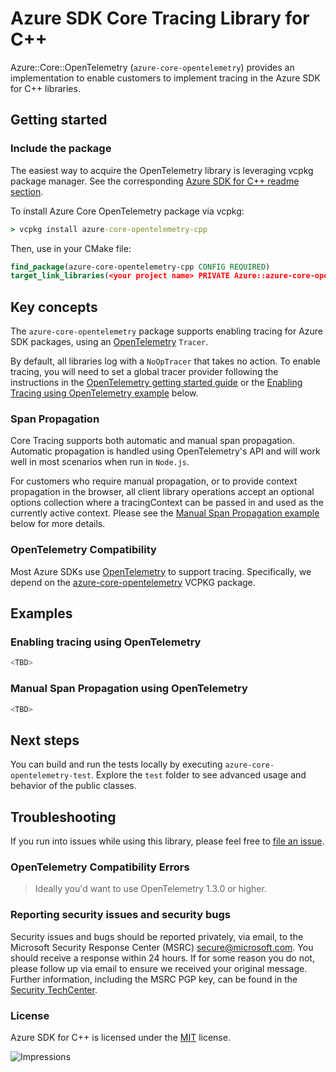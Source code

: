 # Azure SDK Core Tracing Library for C++

Azure::Core::OpenTelemetry (`azure-core-opentelemetry`) provides an implementation
to enable customers to implement tracing in the Azure SDK for C++ libraries.

## Getting started

### Include the package

The easiest way to acquire the OpenTelemetry library is leveraging vcpkg package manager. See the corresponding [Azure SDK for C++ readme section][azsdk_vcpkg_install].

To install Azure Core OpenTelemetry package via vcpkg:

```cmd
> vcpkg install azure-core-opentelemetry-cpp
```

Then, use in your CMake file:

```CMake
find_package(azure-core-opentelemetry-cpp CONFIG REQUIRED)
target_link_libraries(<your project name> PRIVATE Azure::azure-core-opentelemetry)
```

## Key concepts

The `azure-core-opentelemetry` package supports enabling tracing for Azure SDK packages, using an [OpenTelemetry](https://opentelemetry.io/) `Tracer`.

By default, all libraries log with a `NoOpTracer` that takes no action. To enable tracing, you will need to set a global tracer provider following the instructions in the [OpenTelemetry getting started guide](https://opentelemetry-cpp.readthedocs.io/en/latest/api/GettingStarted.html) or the [Enabling Tracing using OpenTelemetry example](#enabling-tracing-using-opentelemetry) below.

### Span Propagation

Core Tracing supports both automatic and manual span propagation. Automatic propagation is handled using OpenTelemetry's API and will work well in most scenarios when run in `Node.js`.

For customers who require manual propagation, or to provide context propagation in the browser, all client library operations accept an optional options collection where a tracingContext can be passed in and used as the currently active context. Please see the [Manual Span Propagation example](#manual-span-propagation-using-opentelemetry) below for more details.

### OpenTelemetry Compatibility

Most Azure SDKs use [OpenTelemetry](https://opentelemetry.io/) to support tracing. Specifically, we depend on the [azure-core-opentelemetry](https://github.com/open-telemetry/opentelemetry-cpp/blob/main/docs/building-with-vcpkg.md) VCPKG package.


## Examples

### Enabling tracing using OpenTelemetry

```cpp
<TBD>
```

### Manual Span Propagation using OpenTelemetry

```cpp
<TBD>
```

## Next steps

You can build and run the tests locally by executing `azure-core-opentelemetry-test`. Explore the `test` folder to see advanced usage and behavior of the public classes.

## Troubleshooting

If you run into issues while using this library, please feel free to [file an issue](https://github.com/Azure/azure-sdk-for-cpp/issues/new).

### OpenTelemetry Compatibility Errors


> Ideally you'd want to use OpenTelemetry 1.3.0 or higher.

<!-- ### Community-->

### Reporting security issues and security bugs

Security issues and bugs should be reported privately, via email, to the Microsoft Security Response Center (MSRC) <secure@microsoft.com>. You should receive a response within 24 hours. If for some reason you do not, please follow up via email to ensure we received your original message. Further information, including the MSRC PGP key, can be found in the [Security TechCenter](https://www.microsoft.com/msrc/faqs-report-an-issue).

### License

Azure SDK for C++ is licensed under the [MIT](https://github.com/Azure/azure-sdk-for-cpp/blob/main/LICENSE.txt) license.

<!-- LINKS -->
[azsdk_vcpkg_install]: https://github.com/Azure/azure-sdk-for-cpp#download--install-the-sdk
[azure_sdk_for_cpp_contributing]: https://github.com/Azure/azure-sdk-for-cpp/blob/main/CONTRIBUTING.md
[azure_sdk_for_cpp_contributing_developer_guide]: https://github.com/Azure/azure-sdk-for-cpp/blob/main/CONTRIBUTING.md#developer-guide
[azure_sdk_for_cpp_contributing_pull_requests]: https://github.com/Azure/azure-sdk-for-cpp/blob/main/CONTRIBUTING.md#pull-requests
[azure_sdk_cpp_development_guidelines]: https://azure.github.io/azure-sdk/cpp_introduction.html
[azure_cli]: https://docs.microsoft.com/cli/azure
[azure_pattern_circuit_breaker]: https://docs.microsoft.com/azure/architecture/patterns/circuit-breaker
[azure_pattern_retry]: https://docs.microsoft.com/azure/architecture/patterns/retry
[azure_portal]: https://portal.azure.com
[azure_sub]: https://azure.microsoft.com/free/
[c_compiler]: https://visualstudio.microsoft.com/vs/features/cplusplus/
[cloud_shell]: https://docs.microsoft.com/azure/cloud-shell/overview
[cloud_shell_bash]: https://shell.azure.com/bash

![Impressions](https://azure-sdk-impressions.azurewebsites.net/api/impressions/azure-sdk-for-cpp%2Fsdk%2Fcore%2Fcore-opentelemetry%2FREADME.png)